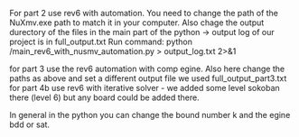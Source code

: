 For part 2 use rev6 with automation. You need to change the path of the NuXmv.exe path to match it in your computer. Also chage the output durectory of the files in the main part of the python -> output log of our project is in full_output.txt
Run command: python <path>/main_rev6_with_nusmv_automation.py > output_log.txt 2>&1

for part 3 use the rev6 automation with comp egine. Also here change the paths as above and set a different output file we used full_output_part3.txt
for part 4b use rev6 with iterative solver - we added some level sokoban there (level 6) but any board could be added there.

In general in the python you can change the bound number k and the egine bdd or sat.
